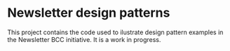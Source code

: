 # Newsletter design patterns

This project contains the code used to ilustrate design pattern examples in the Newsletter BCC initiative.
It is a work in progress.
